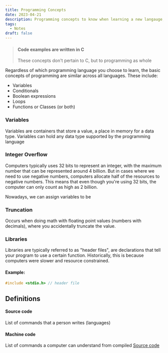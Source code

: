 ```yaml
---
title: Programming Concepts
date: 2023-04-21
description: Programming concepts to know when learning a new langauge, and their trade-offs
tags:
  - Notes
draft: false
---
```


> #### Code examples are written in C
> These concepts don't pertain to C, but to programming as whole

Regardless of which programming language you choose to learn, the basic concepts of programming are similar across all languages. These include:

- Variables
- Conditionals
- Boolean expressions
- Loops
- Functions or Classes (or both)

### Variables

Variables are containers that store a value, a place in memory for a data type. Variables can hold any data type supported by the programming language


### Integer Overflow

Computers typically uses 32 bits to represent an integer, with the maximum number that can be represented around 4 billion. But in cases where we need to use negative numbers, computers allocate half of the resources to negative numbers. This means that even though you're using 32 bits, the computer can only count as high as 2 billion.

Nowadays, we can assign variables to be 

### Truncation
Occurs when doing math with floating point values (numbers with decimals), where you accidentally truncate the value.


### Libraries

Libraries are typically referred to as "header files", are declarations that tell your program to use a certain function. Historically, this is because computers were slower and resource constrained.

#### Example:
```c
#include <stdio.h> // header file
```


## Definitions

#### Source code

List of commands that a person writes (languages)

#### Machine code

List of commands a computer can understand from compiled [Source code](#source-code)

<object data="/assets/compiler.svg"></object>